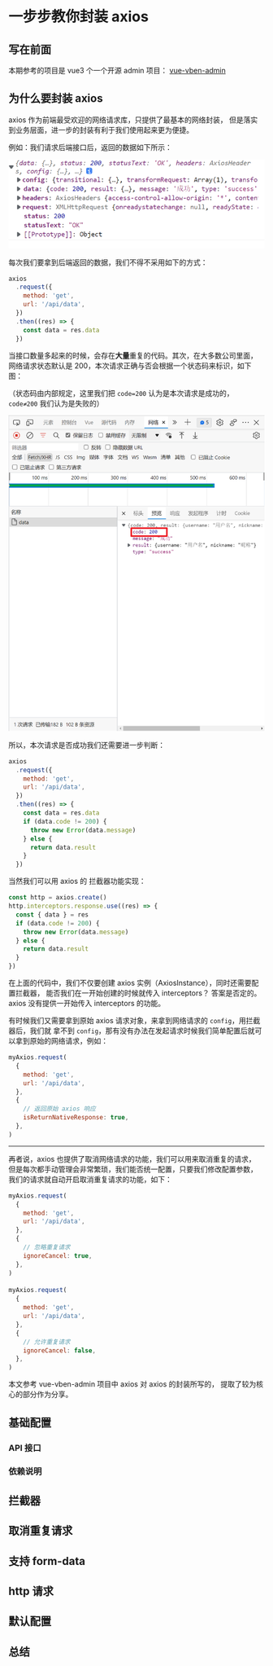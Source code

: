 # 一步步教你封装 axios

## 写在前面

本期参考的项目是 vue3 个一个开源 admin 项目：
[vue-vben-admin](https://github.com/vbenjs/vue-vben-admin)

## 为什么要封装 axios

axios 作为前端最受欢迎的网络请求库，只提供了最基本的网络封装，
但是落实到业务层面，进一步的封装有利于我们使用起来更为便捷。

例如：我们请求后端接口后，返回的数据如下所示：

![](images/2022-10-23-14-46-44.png)

每次我们要拿到后端返回的数据，我们不得不采用如下的方式：

```javascript
axios
  .request({
    method: 'get',
    url: '/api/data',
  })
  .then((res) => {
    const data = res.data
  })
```

当接口数量多起来的时候，会存在**大量**重复的代码。其次，在大多数公司里面，
网络请求状态默认是 200，本次请求正确与否会根据一个状态码来标识，如下图：

（状态码由内部规定，这里我们把 `code=200` 认为是本次请求是成功的，
`code≠200` 我们认为是失败的）

![](images/2022-10-23-14-50-29.png)

所以，本次请求是否成功我们还需要进一步判断：

```javascript
axios
  .request({
    method: 'get',
    url: '/api/data',
  })
  .then((res) => {
    const data = res.data
    if (data.code != 200) {
      throw new Error(data.message)
    } else {
      return data.result
    }
  })
```

当然我们可以用 axios 的 拦截器功能实现：

```javascript
const http = axios.create()
http.interceptors.response.use((res) => {
  const { data } = res
  if (data.code != 200) {
    throw new Error(data.message)
  } else {
    return data.result
  }
})
```

在上面的代码中，我们不仅要创建 axios 实例（AxiosInstance），同时还需要配置拦截器，
能否我们在一开始创建的时候就传入 interceptors？
答案是否定的。axios 没有提供一开始传入 interceptors 的功能。

有时候我们又需要拿到原始 axios 请求对象，来拿到网络请求的 `config`，用拦截器后，我们就
拿不到 `config`，那有没有办法在发起请求时候我们简单配置后就可以拿到原始的网络请求，例如：

```javascript
myAxios.request(
  {
    method: 'get',
    url: '/api/data',
  },
  {
    // 返回原始 axios 响应
    isReturnNativeResponse: true,
  },
)
```

---

再者说，axios 也提供了取消网络请求的功能，我们可以用来取消重复的请求，
但是每次都手动管理会非常繁琐，我们能否统一配置，只要我们修改配置参数，
我们的请求就自动开启取消重复请求的功能，如下：

```javascript
myAxios.request(
  {
    method: 'get',
    url: '/api/data',
  },
  {
    // 忽略重复请求
    ignoreCancel: true,
  },
)

myAxios.request(
  {
    method: 'get',
    url: '/api/data',
  },
  {
    // 允许重复请求
    ignoreCancel: false,
  },
)
```

本文参考 vue-vben-admin 项目中 axios 对 axios 的封装所写的，
提取了较为核心的部分作为分享。

## 基础配置

### API 接口

### 依赖说明

## 拦截器

## 取消重复请求

## 支持 form-data

## http 请求

## 默认配置

## 总结
